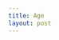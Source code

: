 ```yaml
---
title: Age
layout: post
---
```


<body onload="showTime()">
<script language="JavaScript">   
        function showTime(){     
        var thetime=new Date();   //   初始化日期对象 
        var h = thetime.getHours();
        var m = thetime.getMinutes();
        var s = thetime.getSeconds();
        var mm = thetime.getMilliseconds();
        var d = thetime.getDate();
        var mon = thetime.getMonth();
        var y = thetime.getFullYear();
        var z = thetime.getTimezoneOffset();
        var day = (mm/1000+s+m*60+(h+z/60-8)*60*60)/(24*60*60);
        var MyAge = (y-1990)+(mon+1-5)/12+(d+day-11)/30/12;
        //MyAge = Myage.toFixed(2);
        var FixedAge = MyAge.toFixed(11);

        
            document.getElementById( "timeArea").innerText   =  'It is now ' + thetime.toLocaleString(); 
            document.getElementById('age').innerHTML = "I am "+ FixedAge +' years old.'
     
            window.setTimeout( "showTime()",1);   //setTimeout (表达式,延时时间)其中延时时间以豪秒为单位(1000ms=1s)
        } 



</script>




<div id="timeArea" align="center">

</div>

<div id="age" align="center">

</div>


</body>

